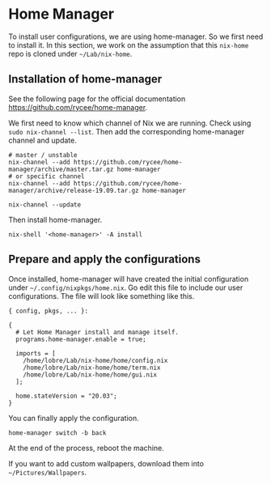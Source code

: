 # Home Manager

To install user configurations, we are using home-manager. So we first need to install it. In this section, we work on the assumption that this `nix-home` repo is cloned under `~/Lab/nix-home`.

## Installation of home-manager

See the following page for the official documentation https://github.com/rycee/home-manager.

We first need to know which channel of Nix we are running. Check using `sudo nix-channel --list`. Then add the corresponding home-manager channel and update.

```
# master / unstable
nix-channel --add https://github.com/rycee/home-manager/archive/master.tar.gz home-manager
# or specific channel
nix-channel --add https://github.com/rycee/home-manager/archive/release-19.09.tar.gz home-manager

nix-channel --update
```

Then install home-manager.

```
nix-shell '<home-manager>' -A install
```

## Prepare and apply the configurations

Once installed, home-manager will have created the initial configuration under `~/.config/nixpkgs/home.nix`. Go edit this file to include our user configurations. The file will look like something like this.

```
{ config, pkgs, ... }:

{
  # Let Home Manager install and manage itself.
  programs.home-manager.enable = true;

  imports = [
    /home/lobre/Lab/nix-home/home/config.nix
    /home/lobre/Lab/nix-home/home/term.nix
    /home/lobre/Lab/nix-home/home/gui.nix
  ];

  home.stateVersion = "20.03";
}
```

You can finally apply the configuration.

```
home-manager switch -b back
```

At the end of the process, reboot the machine.

If you want to add custom wallpapers, download them into `~/Pictures/Wallpapers`.